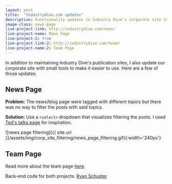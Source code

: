 ```yaml
---
layout: post
title:  "Industrydive.com updates"
description: Functionality updates to Industry Dive's corporate site that improve its user experience
image-class: news-page
live-project-link: http://industrydive.com/news/
live-project-name: News Page
live-project-2: true
live-project-link-2: http://industrydive.com/team/
live-project-name-2: Team Page
---
```


In addition to maintaining Industry Dive's publication sites, I also update our corporate site with small tools to make it easier to use. Here are a few of those updates. 

<h2>News Page</h2>

**Problem:** The news/blog page were tagged with different topics but there was no way to filter the posts with said topics.  

**Solution:** Use a `<select>` dropdown that visualizes filtering the posts. I used [Ted's talks page](http://www.ted.com/talks) for inspiration. 

![news page filtering]({{ site.url }}/assets/img/corp_site_filtering/news_page_filtering.gif){:width='240px'}

<h2>Team Page</h2>

Read more about the team page [here](http://industrydive.com/news/post/user-experience-lesson-1-ease-of-navigation/). 


Back-end code for both projects: [Ryan Schuster](http://stackoverflow.com/users/2855226/ryan-schuster)